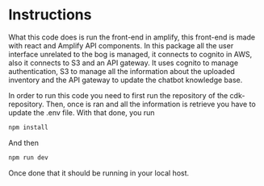 # Instructions

What this code does is run the front-end in amplify, this front-end is made with react and Amplify API components.
In this package all the user interface unrelated to the bog is managed, it connects to cognito in AWS, also it connects to S3 and an API gateway. 
It uses cognito to manage authentication, S3 to manage all the information about the uploaded inventory and the API gateway to update the chatbot knowledge base.

In order to run this code you need to first run the repository of the cdk-repository. 
Then, once is ran and all the information is retrieve you have to update the .env file.
With that done, you run

```sh
npm install
```
And then
```sh
npm run dev
```
Once done that it should be running in your local host.
